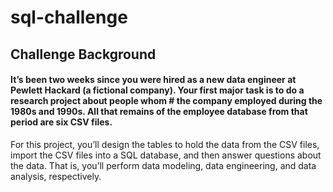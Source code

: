 # sql-challenge
## Challenge Background

#### It’s been two weeks since you were hired as a new data engineer at Pewlett Hackard (a fictional company). Your first major task is to do a research project about people whom # the company employed during the 1980s and 1990s. All that remains of the employee database from that period are six CSV files.

For this project, you’ll design the tables to hold the data from the CSV files, import the CSV files into a SQL database, and then answer questions about the data. That is, 
you’ll perform data modeling, data engineering, and data analysis, respectively.

